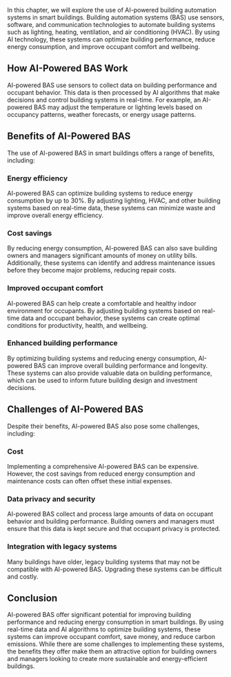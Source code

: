 
In this chapter, we will explore the use of AI-powered building automation systems in smart buildings. Building automation systems (BAS) use sensors, software, and communication technologies to automate building systems such as lighting, heating, ventilation, and air conditioning (HVAC). By using AI technology, these systems can optimize building performance, reduce energy consumption, and improve occupant comfort and wellbeing.

How AI-Powered BAS Work
-----------------------

AI-powered BAS use sensors to collect data on building performance and occupant behavior. This data is then processed by AI algorithms that make decisions and control building systems in real-time. For example, an AI-powered BAS may adjust the temperature or lighting levels based on occupancy patterns, weather forecasts, or energy usage patterns.

Benefits of AI-Powered BAS
--------------------------

The use of AI-powered BAS in smart buildings offers a range of benefits, including:

### Energy efficiency

AI-powered BAS can optimize building systems to reduce energy consumption by up to 30%. By adjusting lighting, HVAC, and other building systems based on real-time data, these systems can minimize waste and improve overall energy efficiency.

### Cost savings

By reducing energy consumption, AI-powered BAS can also save building owners and managers significant amounts of money on utility bills. Additionally, these systems can identify and address maintenance issues before they become major problems, reducing repair costs.

### Improved occupant comfort

AI-powered BAS can help create a comfortable and healthy indoor environment for occupants. By adjusting building systems based on real-time data and occupant behavior, these systems can create optimal conditions for productivity, health, and wellbeing.

### Enhanced building performance

By optimizing building systems and reducing energy consumption, AI-powered BAS can improve overall building performance and longevity. These systems can also provide valuable data on building performance, which can be used to inform future building design and investment decisions.

Challenges of AI-Powered BAS
----------------------------

Despite their benefits, AI-powered BAS also pose some challenges, including:

### Cost

Implementing a comprehensive AI-powered BAS can be expensive. However, the cost savings from reduced energy consumption and maintenance costs can often offset these initial expenses.

### Data privacy and security

AI-powered BAS collect and process large amounts of data on occupant behavior and building performance. Building owners and managers must ensure that this data is kept secure and that occupant privacy is protected.

### Integration with legacy systems

Many buildings have older, legacy building systems that may not be compatible with AI-powered BAS. Upgrading these systems can be difficult and costly.

Conclusion
----------

AI-powered BAS offer significant potential for improving building performance and reducing energy consumption in smart buildings. By using real-time data and AI algorithms to optimize building systems, these systems can improve occupant comfort, save money, and reduce carbon emissions. While there are some challenges to implementing these systems, the benefits they offer make them an attractive option for building owners and managers looking to create more sustainable and energy-efficient buildings.
